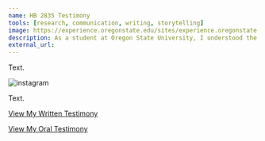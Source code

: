 ```yaml
---
name: HB 2835 Testimony
tools: [research, communication, writing, storytelling]
image: https://experience.oregonstate.edu/sites/experience.oregonstate.edu/files/feature-story/dsc_2857.jpg
description: As a student at Oregon State University, I understood the impact our Basic Needs Navigator makes on our education, and I wanted to ensure that this service is available to all students. Knowing this, I decided to testify in support of HB 2835 in front of the House Education Committee.
external_url: 
---
```



Text.


![instagram](https://experience.oregonstate.edu/sites/experience.oregonstate.edu/files/feature-story/dsc_2857.jpg)


Text.


<p class="text-center">

<a class="btn btn-outline-primary" href="https://olis.oregonlegislature.gov/liz/2021R1/Downloads/PublicTestimonyDocument/3276" target="_blank" role="button">View My Written Testimony</a> 

<a class="btn btn-outline-primary" href="https://olis.oregonlegislature.gov/liz/2021R1/Downloads/PublicTestimonyDocument/3276" target="_blank" role="button">View My Oral Testimony</a> 
  
</p>

